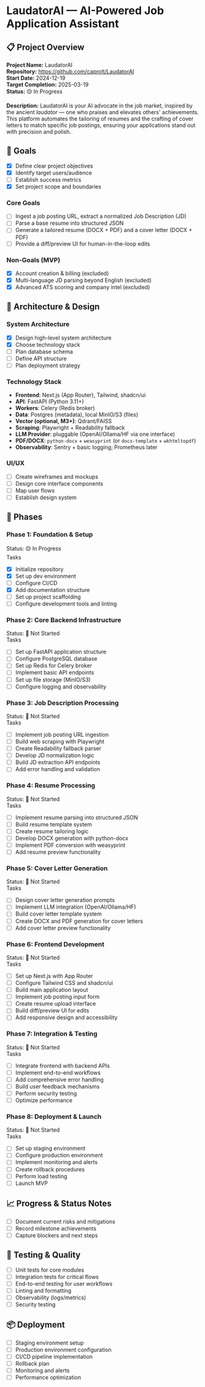 <!--
This file is a scaffolded project plan that RepoTrackr can parse automatically.

What is RepoTrackr?
- A lightweight dashboard that reads a Markdown plan from your repo, extracts checkbox tasks,
  and shows progress (percent complete, counts, status) with minimal setup.

How to use this file:
1) Fill in the placeholders below (project name, dates, etc.).
2) Add tasks using these markers (RepoTrackr recognizes them):
   - [ ] Task not started (todo)
   - [~] Task in progress (doing)
   - [x] Task completed (done)
   - [!] Task blocked (blocked)
3) Commit and push. Then add this repository to RepoTrackr with the plan path (default: docs/plan.md).
4) Update tasks as you work—RepoTrackr will reflect changes automatically.

Notes:
- You can place this file at docs/plan.md (recommended), plan.md, or keep a Plan section in README.md.
- Advanced: You may include a repotrackr.yml at repo root to declare the plan path(s) and customize markers.
-->

# LaudatorAI — AI-Powered Job Application Assistant

## 📋 Project Overview

**Project Name:** LaudatorAI  
**Repository:** https://github.com/caprolt/LaudatorAI  
**Start Date:** 2024-12-19  
**Target Completion:** 2025-03-19  
**Status:** 🟡 In Progress

**Description:** LaudatorAI is your AI advocate in the job market, inspired by the ancient *laudator* — one who praises and elevates others' achievements. This platform automates the tailoring of resumes and the crafting of cover letters to match specific job postings, ensuring your applications stand out with precision and polish.

## 🎯 Goals

- [x] Define clear project objectives
- [x] Identify target users/audience
- [ ] Establish success metrics
- [x] Set project scope and boundaries

### Core Goals
- [ ] Ingest a job posting URL, extract a normalized Job Description (JD)
- [ ] Parse a base resume into structured JSON
- [ ] Generate a tailored resume (DOCX + PDF) and a cover letter (DOCX + PDF)
- [ ] Provide a diff/preview UI for human-in-the-loop edits

### Non-Goals (MVP)
- [x] Account creation & billing (excluded)
- [x] Multi-language JD parsing beyond English (excluded)
- [x] Advanced ATS scoring and company intel (excluded)

## 🧩 Architecture & Design

### System Architecture
- [x] Design high-level system architecture
- [x] Choose technology stack
- [ ] Plan database schema
- [ ] Define API structure
- [ ] Plan deployment strategy

### Technology Stack
- **Frontend**: Next.js (App Router), Tailwind, shadcn/ui
- **API**: FastAPI (Python 3.11+)
- **Workers**: Celery (Redis broker)
- **Data**: Postgres (metadata), local MinIO/S3 (files)
- **Vector (optional, M3+)**: Qdrant/FAISS
- **Scraping**: Playwright + Readability fallback
- **LLM Provider**: pluggable (OpenAI/Ollama/HF via one interface)
- **PDF/DOCX**: `python-docx` + `weasyprint` (or `docx-template` + `wkhtmltopdf`)
- **Observability**: Sentry + basic logging; Prometheus later

### UI/UX
- [ ] Create wireframes and mockups
- [ ] Design core interface components
- [ ] Map user flows
- [ ] Establish design system

## 🚀 Phases

### Phase 1: Foundation & Setup
Status: 🟡 In Progress  
Tasks
- [x] Initialize repository
- [x] Set up dev environment
- [ ] Configure CI/CD
- [x] Add documentation structure
- [ ] Set up project scaffolding
- [ ] Configure development tools and linting

### Phase 2: Core Backend Infrastructure
Status: 🔴 Not Started  
Tasks
- [ ] Set up FastAPI application structure
- [ ] Configure PostgreSQL database
- [ ] Set up Redis for Celery broker
- [ ] Implement basic API endpoints
- [ ] Set up file storage (MinIO/S3)
- [ ] Configure logging and observability

### Phase 3: Job Description Processing
Status: 🔴 Not Started  
Tasks
- [ ] Implement job posting URL ingestion
- [ ] Build web scraping with Playwright
- [ ] Create Readability fallback parser
- [ ] Develop JD normalization logic
- [ ] Build JD extraction API endpoints
- [ ] Add error handling and validation

### Phase 4: Resume Processing
Status: 🔴 Not Started  
Tasks
- [ ] Implement resume parsing into structured JSON
- [ ] Build resume template system
- [ ] Create resume tailoring logic
- [ ] Develop DOCX generation with python-docx
- [ ] Implement PDF conversion with weasyprint
- [ ] Add resume preview functionality

### Phase 5: Cover Letter Generation
Status: 🔴 Not Started  
Tasks
- [ ] Design cover letter generation prompts
- [ ] Implement LLM integration (OpenAI/Ollama/HF)
- [ ] Build cover letter template system
- [ ] Create DOCX and PDF generation for cover letters
- [ ] Add cover letter preview functionality

### Phase 6: Frontend Development
Status: 🔴 Not Started  
Tasks
- [ ] Set up Next.js with App Router
- [ ] Configure Tailwind CSS and shadcn/ui
- [ ] Build main application layout
- [ ] Implement job posting input form
- [ ] Create resume upload interface
- [ ] Build diff/preview UI for edits
- [ ] Add responsive design and accessibility

### Phase 7: Integration & Testing
Status: 🔴 Not Started  
Tasks
- [ ] Integrate frontend with backend APIs
- [ ] Implement end-to-end workflows
- [ ] Add comprehensive error handling
- [ ] Build user feedback mechanisms
- [ ] Perform security testing
- [ ] Optimize performance

### Phase 8: Deployment & Launch
Status: 🔴 Not Started  
Tasks
- [ ] Set up staging environment
- [ ] Configure production environment
- [ ] Implement monitoring and alerts
- [ ] Create rollback procedures
- [ ] Perform load testing
- [ ] Launch MVP

## 📈 Progress & Status Notes
- [ ] Document current risks and mitigations
- [ ] Record milestone achievements
- [ ] Capture blockers and next steps

## 🧪 Testing & Quality
- [ ] Unit tests for core modules
- [ ] Integration tests for critical flows
- [ ] End-to-end testing for user workflows
- [ ] Linting and formatting
- [ ] Observability (logs/metrics)
- [ ] Security testing

## 📦 Deployment
- [ ] Staging environment setup
- [ ] Production environment configuration
- [ ] CI/CD pipeline implementation
- [ ] Rollback plan
- [ ] Monitoring and alerts
- [ ] Performance optimization

<!-- End of scaffold. You can customize sections, add or remove phases, and expand tasks.
     RepoTrackr will parse checkbox items and compute progress automatically. -->
